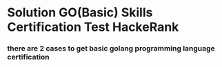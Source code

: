 # Solution GO(Basic) Skills Certification Test HackeRank
### there are 2 cases to get basic golang programming language certification
